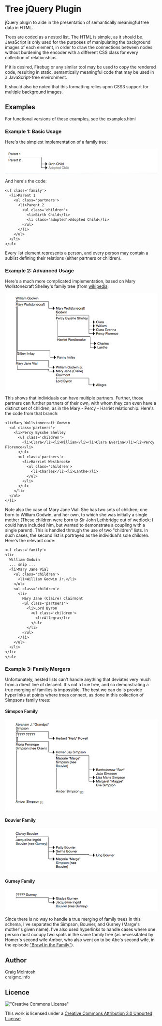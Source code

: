 # Tree jQuery Plugin #

jQuery plugin to aide in the presentation of semantically meaningful tree data in HTML.

Trees are coded as a nested list. The HTML is simple, as it should be. JavaScript is only used for the purposes of manipulating the background images of each element, in order to draw the connections between nodes without burdening the encoder with a different CSS class for every collection of relationships. 

If it is desired, Firebug or any similar tool may be used to copy the rendered code, resulting in static, semantically meaningful code that may be used in a JavaScript-free environment.

It should also be noted that this formatting relies upon CSS3 support for multiple background images.

## Examples ##

For functional versions of these examples, see the examples.html

### Example 1: Basic Usage ###

Here's the simplest implementation of a family tree:

![An image of a three-person Family tree as rendered by Tree jQuery Plugin](example_images/01.png)

And here's the code:

    <ul class='family'>
      <li>Parent 1
        <ul class='partners'>
          <li>Parent 2
            <ul class='children'>
              <li>Birth Child</li>
              <li class='adopted'>Adopted Child</li>
            </ul>
          </li>
        </ul>
      </li>
    </ul>

Every list element represents a person, and every person may contain a sublist defining their relations (either partners or children).

### Example 2: Advanced Usage ###

Here's a much more complicated implementation, based on Mary Wollstonecraft Shelley's family tree (from [wikipedia](http://en.wikipedia.org/wiki/File:Family_tree_of_Mary_Wollstonecraft_Shelley.gif):

![An image of the Family tree of Mary Wollstonecraft Shelley as rendered by Tree jQuery Plugin](example_images/02.png)

This shows that individuals can have multiple partners. Further, those partners can further partners of their own, with whom they can even have a distinct set of children, as in the Mary - Percy - Harriet relationship. Here's the code from that branch:

    <li>Mary Wollstonecraft Godwin
      <ul class='partners'>
        <li>Percy Bysshe Shelley
          <ul class='children'>
            <li>Clara</li><li>William</li><li>Clara Everina</li><li>Percy Florence</li>
          </ul>
          <ul class='partners'>
            <li>Harriet Westbrooke
              <ul class='children'>
                <li>Charles</li><li>Lanthe</li>
              </ul>
            </li>
          </ul>
        </li>
      </ul>
    </li>


Note also the case of Mary Jane Vial. She has two sets of children; one born to William Godwin, and her own, to which she was initially a single mother (These children were born to Sir John Lethbridge out of wedlock; I could have included him, but wanted to demonstrate a coupling with a single parent). This is handled through the use of two "children" lists. In such cases, the second list is portrayed as the individual's sole children. Here's the relevant code:

    <ul class='family'> 
    <li>
      William Godwin 
      ... snip ... 
      <li>Mary Jane Vial 
        <ul class='children'> 
          <li>William Godwin Jr.</li> 
        </ul> 
        <ul class='children'> 
          <li>
            Mary Jane (Claire) Clairmont 
            <ul class='partners'> 
              <li>Lord Byron 
                <ul class='children'> 
                  <li>Allegra</li> 
                </ul> 
              </li> 
            </ul> 
          </li> 
        </ul> 
      </li> 
    </li> 
    </ul>
  
### Example 3: Family Mergers ###

Unfortunately, nested lists can't handle anything that deviates very much from a direct line of descent. It's not a true tree, and so demonstrating a true merging of families is impossible. The best we can do is provide hyperlinks at points where trees connect, as done in this collection of Simpsons family trees:

#### Simspon Family ####

![An image of the Simpson family tree as rendered by Tree jQuery Plugin](example_images/03a.png)

#### Bouvier Family ####

![An image of the Bouvier family tree as rendered by Tree jQuery Plugin](example_images/03b.png)

#### Gurney Family ####

![An image of the Gurney family tree as rendered by Tree jQuery Plugin](example_images/03c.png)

Since there is no way to handle a true merging of family trees in this schema, I've separated the Simpson, Bouvier, and Gurney (Marge's mother's given name). I've also used hyperlinks to handle cases where one person must occupy two spots in the same family tree (as necessitated by Homer's second wife Amber, who also went on to be Abe's second wife, in the episode ["Brawl in the Family"](http://en.wikipedia.org/wiki/Brawl_in_the_Family)).

## Author ##

Craig McIntosh  
craigmc.info

## Licence ##

!["Creative Commons License"](http://i.creativecommons.org/l/by/3.0/88x31.png)

This work is licensed under a [Creative Commons Attribution 3.0 Unported License](http://creativecommons.org/licenses/by/3.0/).

